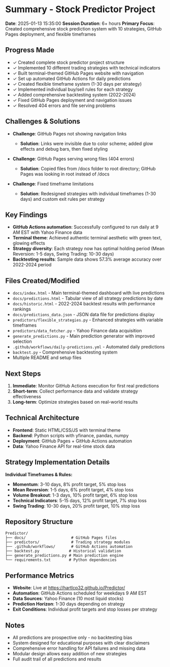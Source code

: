 # Summary - Stock Predictor Project
**Date**: 2025-01-13 15:35:00
**Session Duration**: 6+ hours
**Primary Focus**: Created comprehensive stock prediction system with 10 strategies, GitHub Pages deployment, and flexible timeframes

## Progress Made
- ✓ Created complete stock predictor project structure
- ✓ Implemented 10 different trading strategies with technical indicators
- ✓ Built terminal-themed GitHub Pages website with navigation
- ✓ Set up automated GitHub Actions for daily predictions
- ✓ Created flexible timeframe system (1-30 days per strategy)
- ✓ Implemented individual buy/sell rules for each strategy
- ✓ Added comprehensive backtesting system (2022-2024)
- ✓ Fixed GitHub Pages deployment and navigation issues
- ✓ Resolved 404 errors and file serving problems

## Challenges & Solutions
- **Challenge**: GitHub Pages not showing navigation links
  - **Solution**: Links were invisible due to color scheme; added glow effects and debug bars, then fixed styling
  
- **Challenge**: GitHub Pages serving wrong files (404 errors)
  - **Solution**: Copied files from /docs folder to root directory; GitHub Pages was looking in root instead of /docs
  
- **Challenge**: Fixed timeframe limitations
  - **Solution**: Redesigned strategies with individual timeframes (1-30 days) and custom exit rules per strategy

## Key Findings
- **GitHub Actions automation**: Successfully configured to run daily at 9 AM EST with Yahoo Finance data
- **Terminal theme**: Achieved authentic terminal aesthetic with green text, glowing effects
- **Strategy diversity**: Each strategy now has optimal holding period (Mean Reversion: 1-5 days, Swing Trading: 10-30 days)
- **Backtesting results**: Sample data shows 57.3% average accuracy over 2022-2024 period

## Files Created/Modified
- `docs/index.html` - Main terminal-themed dashboard with live predictions
- `docs/predictions.html` - Tabular view of all strategy predictions by date
- `docs/historic.html` - 2022-2024 backtest results with performance rankings
- `docs/predictions_data.json` - JSON data file for predictions display
- `predictors/flexible_strategies.py` - Enhanced strategies with variable timeframes
- `predictors/data_fetcher.py` - Yahoo Finance data acquisition
- `generate_predictions.py` - Main prediction generator with improved selection
- `.github/workflows/daily-predictions.yml` - Automated daily predictions
- `backtest.py` - Comprehensive backtesting system
- Multiple README and setup files

## Next Steps
1. **Immediate**: Monitor GitHub Actions execution for first real predictions
2. **Short-term**: Collect performance data and validate strategy effectiveness  
3. **Long-term**: Optimize strategies based on real-world results

## Technical Architecture
- **Frontend**: Static HTML/CSS/JS with terminal theme
- **Backend**: Python scripts with yfinance, pandas, numpy
- **Deployment**: GitHub Pages + GitHub Actions automation
- **Data**: Yahoo Finance API for real-time stock data

## Strategy Implementation Details
**Individual Timeframes & Rules:**
- **Momentum**: 3-10 days, 8% profit target, 5% stop loss
- **Mean Reversion**: 1-5 days, 6% profit target, 4% stop loss  
- **Volume Breakout**: 1-3 days, 10% profit target, 6% stop loss
- **Technical Indicators**: 5-15 days, 12% profit target, 7% stop loss
- **Swing Trading**: 10-30 days, 20% profit target, 10% stop loss

## Repository Structure
```
Predictor/
├── docs/                    # GitHub Pages files
├── predictors/              # Trading strategy modules
├── .github/workflows/       # GitHub Actions automation
├── backtest.py             # Historical validation
├── generate_predictions.py # Main prediction engine
└── requirements.txt        # Python dependencies
```

## Performance Metrics
- **Website**: Live at https://hartlcp32.github.io/Predictor/
- **Automation**: GitHub Actions scheduled for weekdays 9 AM EST
- **Data Sources**: Yahoo Finance (10 most liquid stocks)
- **Prediction Horizon**: 1-30 days depending on strategy
- **Exit Conditions**: Individual profit targets and stop losses per strategy

## Notes
- All predictions are prospective only - no backtesting bias
- System designed for educational purposes with clear disclaimers
- Comprehensive error handling for API failures and missing data
- Modular design allows easy addition of new strategies
- Full audit trail of all predictions and results